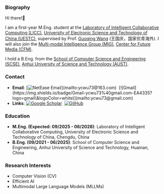 ### Biography

Hi there!👋

I am a first-year M.Eng. student at the [Laboratory of Intelligent Collaborative Computing (LICC)](https://icct.uestc.edu.cn/index.htm), [University of Electronic Science and Technology of China (UESTC)](https://www.uestc.edu.cn/), supervised by Prof. [Guoqing Wang](https://faculty.uestc.edu.cn/wangguoqing2/zh_CN/index.htm) (王国庆，国家优青海外). I will also join the [Multi-modal Intelligence Group (MIG)](https://mig-uestc-lab.github.io/), [Center for Future Media (CFM)](https://cfm.uestc.edu.cn/).

I hold a B.Eng. from the [School of Computer Science and Engineering (SCSE)](https://jsj.aust.edu.cn/), [Anhui University of Science and Technology (AUST)](https://www.aust.edu.cn/).

### Contact

* **Email**: [![NetEase Email](https://img.shields.io/badge/NetEase-ycwu73%40163.com-BE3038?logo=data\:image/svg+xml;base64,...)](mailto:ycwu73@163.com)  [![Gmail](https://img.shields.io/badge/Gmail-ycwu73%40gmail.com-EA4335?logo=gmail\&logoColor=white)](mailto:ycwu73@gmail.com)
* **Links**: [![Google Scholar](https://img.shields.io/badge/Google%20Scholar-4285F4?logo=googlescholar\&logoColor=white)](https://scholar.google.com/citations?user=65tbx9UAAAAJ&hl=en)  [![GitHub](https://img.shields.io/badge/GitHub-181717?logo=github\&logoColor=white)](https://github.com/yuchenwu73/)

### Education

* **M.Eng. (Expected: 09/2025 - 06/2028)**: Laboratory of Intelligent Collaborative Computing, University of Electronic Science and Technology of China, Chengdu, China
* **B.Eng. (09/2021 - 06/2025)**: School of Computer Science and Engineering, Anhui University of Science and Technology, Huainan, China

### Research Interests

* Computer Vision (CV)
* Efficient AI
* Multimodal Large Language Models (MLLMs)
